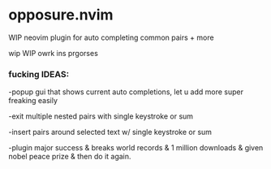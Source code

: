 # opposure.nvim
WIP neovim plugin for auto completing common pairs + more

wip WIP owrk ins prgorses 

### fucking IDEAS:

  -popup gui that shows current auto completions, let u add more super freaking easily
  
  -exit multiple nested pairs with single keystroke or sum
  
  -insert pairs around selected text w/ single keystroke or sum

  -plugin major success & breaks world records & 1 million downloads & given nobel peace prize & then do it again.
